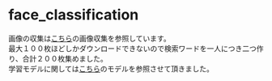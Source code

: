 # face_classification
画像の収集は[こちら](https://github.com/hardikvasa/google-images-download.git)の画像収集を参照しています。<br>
最大１００枚ほどしかダウンロードできないので検索ワードを一人につき二つ作り、合計２００枚集めました。<br>
学習モデルに関しては[こちら](https://github.com/tatsuyah/CNN-Image-Classifier.git)のモデルを参照させて頂きました。<br>
